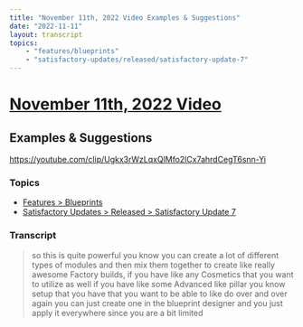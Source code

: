 ```yaml
---
title: "November 11th, 2022 Video Examples & Suggestions"
date: "2022-11-11"
layout: transcript
topics:
    - "features/blueprints"
    - "satisfactory-updates/released/satisfactory-update-7"
---
```

# [November 11th, 2022 Video](../2022-11-11.md)
## Examples & Suggestions
https://youtube.com/clip/Ugkx3rWzLqxQlMfo2lCx7ahrdCegT6snn-Yi

### Topics
* [Features > Blueprints](../topics/features/blueprints.md)
* [Satisfactory Updates > Released > Satisfactory Update 7](../topics/satisfactory-updates/released/satisfactory-update-7.md)

### Transcript

> so this is quite powerful you know you can create a lot of different types of modules and then mix them together to create like really awesome Factory builds, if you have like any Cosmetics that you want to utilize as well if you have like some Advanced like pillar you know setup that you have that you want to be able to like do over and over again you can just create one in the blueprint designer and you just apply it everywhere since you are a bit limited
